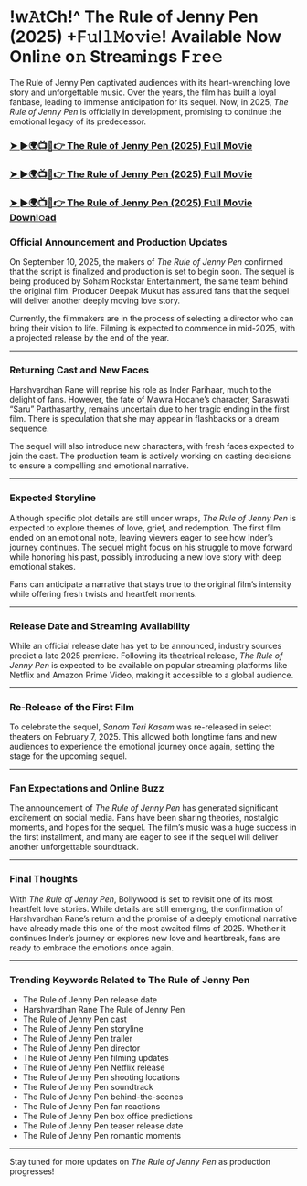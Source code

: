 # !w𝙰tCh!^ The Rule of Jenny Pen (2025) +F𝚞l𝚕𝙼o𝚟i𝚎! Available Now Onli𝚗e o𝚗 Strea𝚖i𝚗gs F𝚛e𝚎

The Rule of Jenny Pen captivated audiences with its heart-wrenching love story and unforgettable music. Over the years, the film has built a loyal fanbase, leading to immense anticipation for its sequel. Now, in 2025, *The Rule of Jenny Pen* is officially in development, promising to continue the emotional legacy of its predecessor.

### [➤ ►🌍📺📱👉   The Rule of Jenny Pen (2025) F𝚞ll Mo𝚟ie](https://rb.gy/17dvof)

### [➤ ►🌍📺📱👉   The Rule of Jenny Pen (2025) F𝚞ll Mo𝚟ie](https://rb.gy/17dvof)

### [➤ ►🌍📺📱👉   The Rule of Jenny Pen (2025) F𝚞ll Mo𝚟ie Downl𝚘ad](https://rb.gy/17dvof)

### **Official Announcement and Production Updates**

On September 10, 2025, the makers of *The Rule of Jenny Pen* confirmed that the script is finalized and production is set to begin soon. The sequel is being produced by Soham Rockstar Entertainment, the same team behind the original film. Producer Deepak Mukut has assured fans that the sequel will deliver another deeply moving love story.

Currently, the filmmakers are in the process of selecting a director who can bring their vision to life. Filming is expected to commence in mid-2025, with a projected release by the end of the year.

---

### **Returning Cast and New Faces**

Harshvardhan Rane will reprise his role as Inder Parihaar, much to the delight of fans. However, the fate of Mawra Hocane’s character, Saraswati “Saru” Parthasarthy, remains uncertain due to her tragic ending in the first film. There is speculation that she may appear in flashbacks or a dream sequence.

The sequel will also introduce new characters, with fresh faces expected to join the cast. The production team is actively working on casting decisions to ensure a compelling and emotional narrative.

---

### **Expected Storyline**

Although specific plot details are still under wraps, *The Rule of Jenny Pen* is expected to explore themes of love, grief, and redemption. The first film ended on an emotional note, leaving viewers eager to see how Inder’s journey continues. The sequel might focus on his struggle to move forward while honoring his past, possibly introducing a new love story with deep emotional stakes.

Fans can anticipate a narrative that stays true to the original film’s intensity while offering fresh twists and heartfelt moments.

---

### **Release Date and Streaming Availability**

While an official release date has yet to be announced, industry sources predict a late 2025 premiere. Following its theatrical release, *The Rule of Jenny Pen* is expected to be available on popular streaming platforms like Netflix and Amazon Prime Video, making it accessible to a global audience.

---

### **Re-Release of the First Film**

To celebrate the sequel, *Sanam Teri Kasam* was re-released in select theaters on February 7, 2025. This allowed both longtime fans and new audiences to experience the emotional journey once again, setting the stage for the upcoming sequel.

---

### **Fan Expectations and Online Buzz**

The announcement of *The Rule of Jenny Pen* has generated significant excitement on social media. Fans have been sharing theories, nostalgic moments, and hopes for the sequel. The film’s music was a huge success in the first installment, and many are eager to see if the sequel will deliver another unforgettable soundtrack.

---

### **Final Thoughts**

With *The Rule of Jenny Pen*, Bollywood is set to revisit one of its most heartfelt love stories. While details are still emerging, the confirmation of Harshvardhan Rane’s return and the promise of a deeply emotional narrative have already made this one of the most awaited films of 2025. Whether it continues Inder’s journey or explores new love and heartbreak, fans are ready to embrace the emotions once again.

---

### **Trending Keywords Related to The Rule of Jenny Pen**

- The Rule of Jenny Pen release date  
- Harshvardhan Rane The Rule of Jenny Pen  
- The Rule of Jenny Pen cast  
- The Rule of Jenny Pen storyline  
- The Rule of Jenny Pen trailer  
- The Rule of Jenny Pen director  
- The Rule of Jenny Pen filming updates  
- The Rule of Jenny Pen Netflix release  
- The Rule of Jenny Pen shooting locations  
- The Rule of Jenny Pen soundtrack  
- The Rule of Jenny Pen behind-the-scenes  
- The Rule of Jenny Pen fan reactions  
- The Rule of Jenny Pen box office predictions  
- The Rule of Jenny Pen teaser release date  
- The Rule of Jenny Pen romantic moments  

---

Stay tuned for more updates on *The Rule of Jenny Pen* as production progresses!
